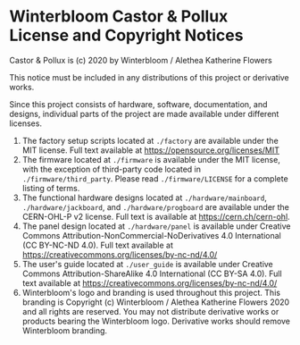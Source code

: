 # Winterbloom Castor & Pollux License and Copyright Notices

Castor & Pollux is (c) 2020 by Winterbloom / Alethea Katherine Flowers

This notice must be included in any distributions of this project or
derivative works.

Since this project consists of hardware, software, documentation, and designs,
individual parts of the project are made available under different licenses.

1. The factory setup scripts located at `./factory` are available under the MIT
   license. Full text available at https://opensource.org/licenses/MIT
2. The firmware located at `./firmware` is available under the MIT license,
   with the exception of third-party code located in `./firmware/third_party`.
   Please read `./firmware/LICENSE` for a complete listing of terms.
3. The functional hardware designs located at `./hardware/mainboard`,
   `./hardware/jackboard`, and `./hardware/progboard` are available under the
   CERN-OHL-P v2 license. Full text is available at https://cern.ch/cern-ohl.
4. The panel design located at `./hardware/panel` is available under Creative
   Commons Attribution-NonCommercial-NoDerivatives 4.0 International
   (CC BY-NC-ND 4.0). Full text available at
   https://creativecommons.org/licenses/by-nc-nd/4.0/
5. The user's guide located at `./user_guide` is available under Creative
   Commons Attribution-ShareAlike 4.0 International (CC BY-SA 4.0). Full
   text available at https://creativecommons.org/licenses/by-nc-nd/4.0/
6. Winterbloom's logo and branding is used throughout this project. This
   branding is Copyright (c) Winterbloom / Alethea Katherine Flowers 2020 and
   all rights are reserved. You may not distribute derivative works or products
   bearing the Winterbloom logo. Derivative works should remove Winterbloom
   branding.


